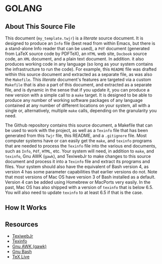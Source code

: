 # GOLANG

## About This Source File

This  document (`my_template.twjr`)  is  a *literate*  source  document. It  is
designed to produce an `Info` file (best read from within Emacs, but there is a
stand-alone Info  reader that can  be used),  a `Pdf` document  (generated from
LaTeX source  code by PDFTeX),  an `HTML` web  site, `Docbook` source  code, an
`XML`  document, and  a  plain text  document. In  addition.  it also  produces
working  code   in  any  language  (so   long  as  your  system   contains  the
infrastructure to  run the code). For  example, this `README` file  was drafted
within this source document  and extracted as a separate file,  as was also the
`Makefile`.  This *literate*  document's  features are  targeted  via a  custom
`Makefile` that is  also a part of  this document, and extracted  as a separate
file, and is dynamic in the sense that  if you update it, you can produce a new
version with  a simple call to  a `make` target. It  is designed to be  able to
produce any  number of working software  packages of any language  contained at
any  number of  different  locations on  your  system, all  with  a single  or,
alternatively, multiple `make` calls, depending on the granularity you need.

The Github  repository contains this  source document,  a Makefile that  can be
used  to work  with the  project, as  well as  a `Texinfo`  file that  has been
generated from  this `Twjr` file,  this README,  and a `.gitignore`  file. Most
computer systems have or can easily get the `make`, and `texinfo` programs that
are needed to  process the `Texinfo` file into the  various end documents, such
as `Info`,  `Pdf`, `HTML`, etc. Your  system will need, in  addition to `make`,
and `texinfo`, Gnu  AWK (`gawk`), and TexiwebJr to make  changes to this source
document and  process it  into a  `Texinfo` file and  extract its  programs and
files.  Your system  should also  have  the equivalent  of Bash  version 4,  as
version 4  has some parameter capabilities  that earlier versions do  not. Note
that most  versions of Mac OS  have version 3  of Bash installed as  a default.
Version 4 can be added using Homebrew or MacPorts very easily. In the past, Mac
OS has  also shipped with a  version of `texinfo`  that is below 6.5.  You will
also need to update `texinfo` to at least 6.5 if that is the case.

## How It Works

## Resources

* [TexiwebJr](https://github.com/arnoldrobbins/texiwebjr)
* [Texinfo](https://www.gnu.org/software/texinfo/)
* [Gnu AWK (gawk)](https://www.gnu.org/software/gawk/)
* [Gnu Bash](https://www.gnu.org/software/bash/)
* [TeX Live](https://www.tug.org/texlive/)

